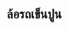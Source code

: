 ---
title: ล้อรถเข็นปูน 
bestseller: true
image: https://res.cloudinary.com/dpogbaqgk/image/upload/v1750654885/Generated_Image_June_23_2025_-_11_50AM_evwdyr.jpg
description: ล้อรถเข็นปูน ใช้ได้กับรถเข็นทุกประเภท
category: รถเข็นปูน
features:
  - อะไหล่ ล้อรถเข็นปูน 
layout: product.njk
---